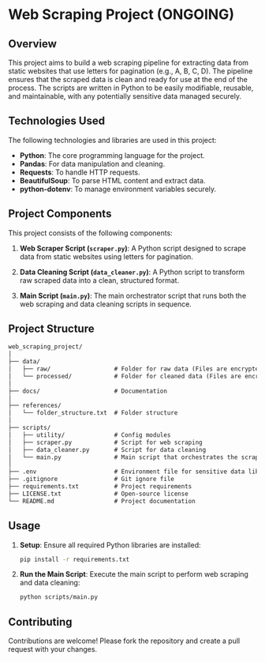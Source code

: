 # Web Scraping Project (ONGOING)

## Overview

This project aims to build a web scraping pipeline for extracting data from static websites that use letters for pagination (e.g., A, B, C, D). The pipeline ensures that the scraped data is clean and ready for use at the end of the process. The scripts are written in Python to be easily modifiable, reusable, and maintainable, with any potentially sensitive data managed securely.

## Technologies Used

The following technologies and libraries are used in this project:

- **Python**: The core programming language for the project.
- **Pandas**: For data manipulation and cleaning.
- **Requests**: To handle HTTP requests.
- **BeautifulSoup**: To parse HTML content and extract data.
- **python-dotenv**: To manage environment variables securely.

## Project Components

This project consists of the following components:

1. **Web Scraper Script (`scraper.py`)**: A Python script designed to scrape data from static websites using letters for pagination.

2. **Data Cleaning Script (`data_cleaner.py`)**: A Python script to transform raw scraped data into a clean, structured format.

3. **Main Script (`main.py`)**: The main orchestrator script that runs both the web scraping and data cleaning scripts in sequence.

## Project Structure

```txt
web_scraping_project/
│
├── data/
│   ├── raw/                  # Folder for raw data (Files are encrypted for privacy and security)
│   └── processed/            # Folder for cleaned data (Files are encrypted for privacy and security)
│
├── docs/                     # Documentation
│
├── references/
│   └── folder_structure.txt  # Folder structure
│
├── scripts/
│   ├── utility/              # Config modules
│   ├── scraper.py            # Script for web scraping
│   ├── data_cleaner.py       # Script for data cleaning
│   └── main.py               # Main script that orchestrates the scraping and cleaning
│
├── .env                      # Environment file for sensitive data like API keys, etc.
├── .gitignore                # Git ignore file
├── requirements.txt          # Project requirements
├── LICENSE.txt               # Open-source license
└── README.md                 # Project documentation
```

## Usage

1. **Setup**: Ensure all required Python libraries are installed:

   ```bash
   pip install -r requirements.txt
   ```

2. **Run the Main Script**: Execute the main script to perform web scraping and data cleaning:

   ```bash
   python scripts/main.py
   ```

## Contributing

Contributions are welcome! Please fork the repository and create a pull request with your changes.
